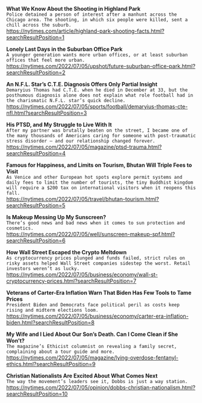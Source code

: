 **What We Know About the Shooting in Highland Park**\
`Police detained a person of interest after a manhunt across the Chicago area. The shooting, in which six people were killed, sent a chill across the suburb.`\
https://nytimes.com/article/highland-park-shooting-facts.html?searchResultPosition=1

**Lonely Last Days in the Suburban Office Park**\
`A younger generation wants more urban offices, or at least suburban offices that feel more urban.`\
https://nytimes.com/2022/07/05/upshot/future-suburban-office-park.html?searchResultPosition=2

**An N.F.L. Star’s C.T.E. Diagnosis Offers Only Partial Insight**\
`Demaryius Thomas had C.T.E. when he died in December at 33, but the posthumous diagnosis alone does not explain what role football had in the charismatic N.F.L. star’s quick decline.`\
https://nytimes.com/2022/07/05/sports/football/demaryius-thomas-cte-nfl.html?searchResultPosition=3

**His PTSD, and My Struggle to Live With It**\
`After my partner was brutally beaten on the street, I became one of the many thousands of Americans caring for someone with post-traumatic stress disorder — and our relationship changed forever.`\
https://nytimes.com/2022/07/05/magazine/ptsd-trauma.html?searchResultPosition=4

**Famous for Happiness, and Limits on Tourism, Bhutan Will Triple Fees to Visit**\
`As Venice and other European hot spots explore permit systems and daily fees to limit the number of tourists, the tiny Buddhist kingdom will require a $200 tax on international visitors when it reopens this fall.`\
https://nytimes.com/2022/07/05/travel/bhutan-tourism.html?searchResultPosition=5

**Is Makeup Messing Up My Sunscreen?**\
`There’s good news and bad news when it comes to sun protection and cosmetics.`\
https://nytimes.com/2022/07/05/well/sunscreen-makeup-spf.html?searchResultPosition=6

**How Wall Street Escaped the Crypto Meltdown**\
`As cryptocurrency prices plunged and funds failed, strict rules on risky assets helped Wall Street companies sidestep the worst. Retail investors weren’t as lucky.`\
https://nytimes.com/2022/07/05/business/economy/wall-st-cryptocurrency-prices.html?searchResultPosition=7

**Veterans of Carter-Era Inflation Warn That Biden Has Few Tools to Tame Prices**\
`President Biden and Democrats face political peril as costs keep rising and midterm elections loom.`\
https://nytimes.com/2022/07/05/business/economy/carter-era-inflation-biden.html?searchResultPosition=8

**My Wife and I Lied About Our Son’s Death. Can I Come Clean if She Won’t?**\
`The magazine’s Ethicist columnist on revealing a family secret, complaining about a tour guide and more.`\
https://nytimes.com/2022/07/05/magazine/lying-overdose-fentanyl-ethics.html?searchResultPosition=9

**Christian Nationalists Are Excited About What Comes Next**\
`The way the movement’s leaders see it, Dobbs is just a way station. `\
https://nytimes.com/2022/07/05/opinion/dobbs-christian-nationalism.html?searchResultPosition=10


